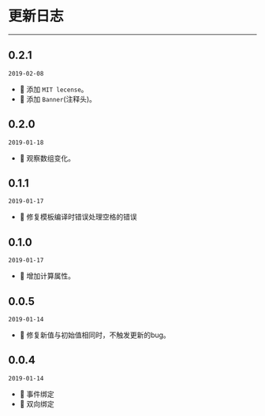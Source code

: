 # 更新日志
---

## 0.2.1
`2019-02-08`

- 🌟 添加 `MIT lecense`。
- 🌟 添加 `Banner`(注释头)。

## 0.2.0
`2019-01-18`

- 🌟 观察数组变化。

## 0.1.1
`2019-01-17`

- 🐞 修复模板编译时错误处理空格的错误

## 0.1.0
`2019-01-17`

- 🌟 增加计算属性。

## 0.0.5
`2019-01-14`

- 🐞 修复新值与初始值相同时，不触发更新的bug。

## 0.0.4
`2019-01-14`

- 🌟 事件绑定
- 🌟 双向绑定
